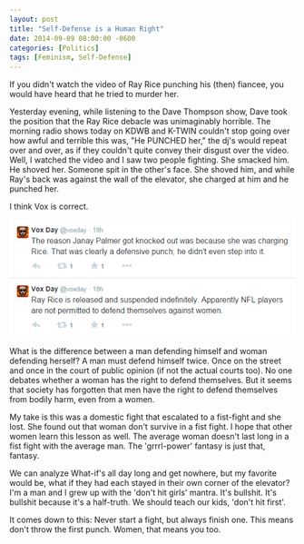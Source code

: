 ```yaml
---
layout: post
title: "Self-Defense is a Human Right"
date: 2014-09-09 08:00:00 -0600
categories: [Politics]
tags: [Feminism, Self-Defense]
---
```


If you didn't watch the video of Ray Rice punching his (then) fiancee, you would have heard that he tried to murder her.

Yesterday evening, while listening to the Dave Thompson show, Dave took the position that the Ray Rice debacle was unimaginably horrible. The morning radio shows today on KDWB and K-TWIN couldn't stop going over how awful and terrible this was, "He PUNCHED her," the dj's would repeat over and over, as if they couldn't quite convey their disgust over the video. Well, I watched the video and I saw two people fighting. She smacked him. He shoved her. Someone spit in the other's face. She shoved him, and while Ray's back was against the wall of the elevator, she charged at him and he punched her.

I think Vox is correct.

![pic](/assets/2014/09/voxday_twitter_rayrice.png)

What is the difference between a man defending himself and woman defending herself? A man must defend himself twice. Once on the street and once in the court of public opinion (if not the actual courts too). No one debates whether a woman has the right to defend themselves. But it seems that society has forgotten that men have the right to defend themselves from bodily harm, even from a women.

My take is this was a domestic fight that escalated to a fist-fight and she lost. She found out that woman don't survive in a fist fight. I hope that other women learn this lesson as well. The average woman doesn't last long in a fist fight with the average man. The 'grrrl-power' fantasy is just that, fantasy.

We can analyze What-if's all day long and get nowhere, but my favorite would be, what if they had each stayed in their own corner of the elevator? I'm a man and I grew up with the 'don't hit girls' mantra. It's bullshit. It's bullshit because it's a half-truth. We should teach our kids, 'don't hit first'.

It comes down to this: Never start a fight, but always finish one. This means don't throw the first punch. Women, that means you too.
